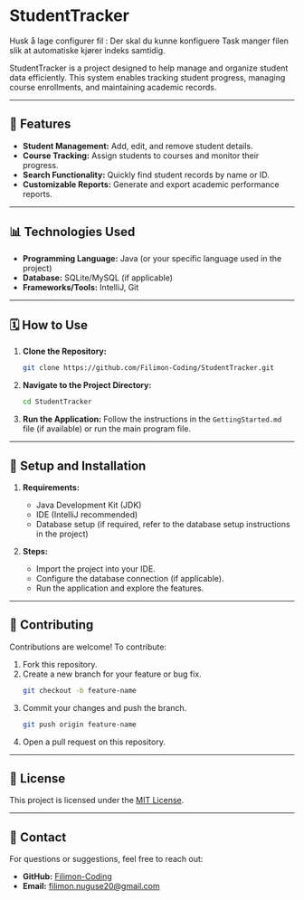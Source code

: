 # StudentTracker

Husk å lage configurer fil : Der skal du kunne konfiguere Task manger filen slik at automatiske kjører indeks samtidig. 



StudentTracker is a project designed to help manage and organize student data efficiently. This system enables tracking student progress, managing course enrollments, and maintaining academic records.

---

## 🚀 Features
- **Student Management:** Add, edit, and remove student details.
- **Course Tracking:** Assign students to courses and monitor their progress.
- **Search Functionality:** Quickly find student records by name or ID.
- **Customizable Reports:** Generate and export academic performance reports.

---

## 📊 Technologies Used
- **Programming Language:** Java (or your specific language used in the project)
- **Database:** SQLite/MySQL (if applicable)
- **Frameworks/Tools:** IntelliJ, Git

---

## 🗓 How to Use
1. **Clone the Repository:**
   ```bash
   git clone https://github.com/Filimon-Coding/StudentTracker.git
   ```
2. **Navigate to the Project Directory:**
   ```bash
   cd StudentTracker
   ```
3. **Run the Application:**
   Follow the instructions in the `GettingStarted.md` file (if available) or run the main program file.

---

## 🔧 Setup and Installation
1. **Requirements:**
   - Java Development Kit (JDK)
   - IDE (IntelliJ recommended)
   - Database setup (if required, refer to the database setup instructions in the project)

2. **Steps:**
   - Import the project into your IDE.
   - Configure the database connection (if applicable).
   - Run the application and explore the features.

---

## 🔧 Contributing
Contributions are welcome! To contribute:
1. Fork this repository.
2. Create a new branch for your feature or bug fix.
   ```bash
   git checkout -b feature-name
   ```
3. Commit your changes and push the branch.
   ```bash
   git push origin feature-name
   ```
4. Open a pull request on this repository.

---

## 🔗 License
This project is licensed under the [MIT License](LICENSE).

---

## 📧 Contact
For questions or suggestions, feel free to reach out:
- **GitHub:** [Filimon-Coding](https://github.com/Filimon-Coding)
- **Email:** filimon.nuguse20@gmail.com
